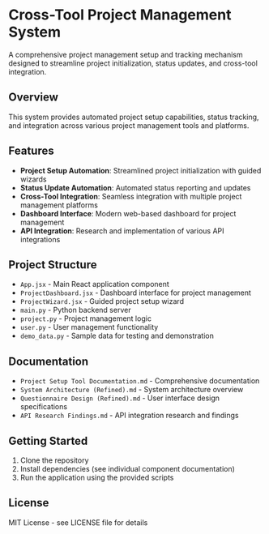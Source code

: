 # Cross-Tool Project Management System

A comprehensive project management setup and tracking mechanism designed to streamline project initialization, status updates, and cross-tool integration.

## Overview

This system provides automated project setup capabilities, status tracking, and integration across various project management tools and platforms.

## Features

- **Project Setup Automation**: Streamlined project initialization with guided wizards
- **Status Update Automation**: Automated status reporting and updates
- **Cross-Tool Integration**: Seamless integration with multiple project management platforms
- **Dashboard Interface**: Modern web-based dashboard for project management
- **API Integration**: Research and implementation of various API integrations

## Project Structure

- `App.jsx` - Main React application component
- `ProjectDashboard.jsx` - Dashboard interface for project management
- `ProjectWizard.jsx` - Guided project setup wizard
- `main.py` - Python backend server
- `project.py` - Project management logic
- `user.py` - User management functionality
- `demo_data.py` - Sample data for testing and demonstration

## Documentation

- `Project Setup Tool Documentation.md` - Comprehensive documentation
- `System Architecture (Refined).md` - System architecture overview
- `Questionnaire Design (Refined).md` - User interface design specifications
- `API Research Findings.md` - API integration research and findings

## Getting Started

1. Clone the repository
2. Install dependencies (see individual component documentation)
3. Run the application using the provided scripts

## License

MIT License - see LICENSE file for details
